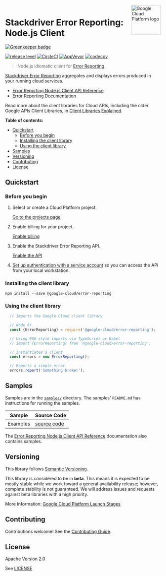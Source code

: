 <img src="https://avatars2.githubusercontent.com/u/2810941?v=3&s=96" alt="Google Cloud Platform logo" title="Google Cloud Platform" align="right" height="96" width="96"/>

# Stackdriver Error Reporting: Node.js Client

[![Greenkeeper badge](https://badges.greenkeeper.io/googleapis/nodejs-error-reporting.svg)](https://greenkeeper.io/)

[![release level](https://img.shields.io/badge/release%20level-beta-yellow.svg?style&#x3D;flat)](https://cloud.google.com/terms/launch-stages)
[![CircleCI](https://img.shields.io/circleci/project/github/googleapis/nodejs-error-reporting.svg?style=flat)](https://circleci.com/gh/googleapis/nodejs-error-reporting)
[![AppVeyor](https://ci.appveyor.com/api/projects/status/github/googleapis/nodejs-error-reporting?branch=master&svg=true)](https://ci.appveyor.com/project/googleapis/nodejs-error-reporting)
[![codecov](https://img.shields.io/codecov/c/github/googleapis/nodejs-error-reporting/master.svg?style=flat)](https://codecov.io/gh/googleapis/nodejs-error-reporting)

> Node.js idiomatic client for [Error Reporting][product-docs].

[Stackdriver Error Reporting](https://cloud.google.com/error-reporting/docs/) aggregates and displays errors produced in your running cloud services.

* [Error Reporting Node.js Client API Reference][client-docs]
* [Error Reporting Documentation][product-docs]

Read more about the client libraries for Cloud APIs, including the older
Google APIs Client Libraries, in [Client Libraries Explained][explained].

[explained]: https://cloud.google.com/apis/docs/client-libraries-explained

**Table of contents:**

* [Quickstart](#quickstart)
  * [Before you begin](#before-you-begin)
  * [Installing the client library](#installing-the-client-library)
  * [Using the client library](#using-the-client-library)
* [Samples](#samples)
* [Versioning](#versioning)
* [Contributing](#contributing)
* [License](#license)

## Quickstart

### Before you begin

1.  Select or create a Cloud Platform project.

    [Go to the projects page][projects]

1.  Enable billing for your project.

    [Enable billing][billing]

1.  Enable the Stackdriver Error Reporting API.

    [Enable the API][enable_api]

1.  [Set up authentication with a service account][auth] so you can access the
    API from your local workstation.

[projects]: https://console.cloud.google.com/project
[billing]: https://support.google.com/cloud/answer/6293499#enable-billing
[enable_api]: https://console.cloud.google.com/flows/enableapi?apiid=clouderrorreporting.googleapis.com
[auth]: https://cloud.google.com/docs/authentication/getting-started

### Installing the client library

    npm install --save @google-cloud/error-reporting

### Using the client library

```javascript
  // Imports the Google Cloud client library

  // Node 6+
  const {ErrorReporting} = require('@google-cloud/error-reporting');

  // Using ES6 style imports via TypeScript or Babel
  // import {ErrorReporting} from '@google-cloud/error-reporting';

  // Instantiates a client
  const errors = new ErrorReporting();

  // Reports a simple error
  errors.report('Something broke!');
```

## Samples

Samples are in the [`samples/`](https://github.com/googleapis/nodejs-error-reporting/blob/master/samples) directory. The samples' `README.md`
has instructions for running the samples.

| Sample                      | Source Code                       |
| --------------------------- | --------------------------------- |
| Examples | [source code](https://github.com/googleapis/nodejs-error-reporting/blob/master/samples/snippets.js) |

The [Error Reporting Node.js Client API Reference][client-docs] documentation
also contains samples.

## Versioning

This library follows [Semantic Versioning](http://semver.org/).

This library is considered to be in **beta**. This means it is expected to be
mostly stable while we work toward a general availability release; however,
complete stability is not guaranteed. We will address issues and requests
against beta libraries with a high priority.

More Information: [Google Cloud Platform Launch Stages][launch_stages]

[launch_stages]: https://cloud.google.com/terms/launch-stages

## Contributing

Contributions welcome! See the [Contributing Guide](.github/CONTRIBUTING.md).

## License

Apache Version 2.0

See [LICENSE](LICENSE)

[client-docs]: https://cloud.google.com/nodejs/docs/reference/error-reporting/latest/
[product-docs]: https://cloud.google.com/error-reporting/docs/
